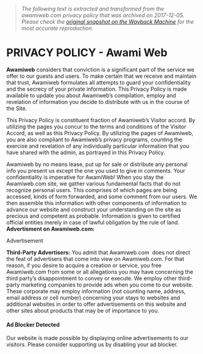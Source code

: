 > *The following text is extracted and transformed from the awamiweb.com privacy policy that was archived on 2017-12-05. Please check the [original snapshot on the Wayback Machine](https://web.archive.org/web/20171205070420id_/http%3A//www.awamiweb.com/privacy-policy) for the most accurate reproduction.*

# PRIVACY POLICY - Awami Web

**Awamiweb** considers that conviction is a significant part of the service we offer to our guests and users. To make certain that we receive and maintain that trust, Awamiweb formulates all attempts to guard your confidentiality and the secrecy of your private information. This Privacy Policy is made available to update you about Awamiweb’s compilation, employ and revelation of information you decide to distribute with us in the course of the Site.

This Privacy Policy is constituent fraction of Awamiweb’s Visitor accord. By utilizing the pages you concur to the terms and conditions of the Visitor Accord, as well as this Privacy Policy. By utilizing the pages of Awamiweb, you are also compliant to Awamiweb’s privacy programs, counting the exercise and revelation of any individually particular information that you have shared with the admin, as portrayed in this Privacy Policy.

Awamiweb by no means lease, put up for sale or distribute any personal info you present us except the one you used to give in comments. Your confidentiality is imperative for AwamiWeb! When you stay the Awamiweb.com site, we gather various fundamental facts that do not recognize personal users. This comprises of which pages are being accessed, kinds of form forwarded, and some comment from our users. We then assemble this information with other components of information to advance our website and construct your understanding on the site as precious and competent as probable. Information is given to certified official entities merely in case of lawful obligation by the rule of land.  
 **Advertisment on Awamiweb.com:**

Advertisement 

**Third-Party Advertisers:** You admit that Awamiweb.com  does not direct the feat of advertisers that come into view on Awamiweb.com. For that reason, if you desire to acquire a creation or service, you free Awamiweb.com from some or all allegations you may have concerning the third party’s disappointment to convey or execute. We employ other third-party marketing companies to provide ads when you come to our website. These corporate may employ information (not counting name, address, email address or cell number) concerning your stays to websites and additional websites in order to offer advertisements on this website and other sites about products that may be of importance to you.

#### Ad Blocker Detected

Our website is made possible by displaying online advertisements to our visitors. Please consider supporting us by disabling your ad blocker.

